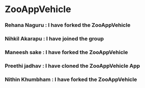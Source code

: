 # ZooAppVehicle
### Rehana Naguru : I have forked the ZooAppVehicle
### Nihkil Akarapu : I have joined the group
### Maneesh sake : I have forked the ZooAppVehicle
### Preethi jadhav : I have cloned the ZooAppVehicle App
### Nithin Khumbham : I have forked the ZooAppVehicle
